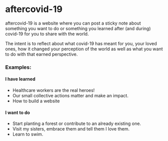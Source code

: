 # aftercovid-19

aftercovid-19 is a website where you can post a sticky note about something you want to do or something you learned after (and during) covid-19 for you to share with the world.

The intent is to reflect about what covid-19 has meant for you, your loved ones, how it changed your perception of the world as well as what you want to do with that earned perspective.

### Examples:

#### I have learned
* Healthcare workers are the real heroes!
* Our small collective actions matter and make an impact.
* How to build a website

#### I want to do 
* Start planting a forest or contribute to an already existing one.
* Visit my sisters, embrace them and tell them I love them.
* Learn to swim.
